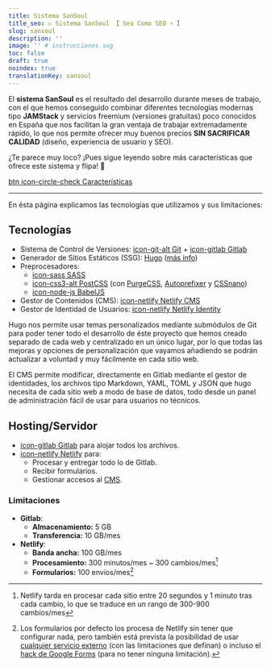 ```yaml
---
title: Sistema SanSoul
title_seo: ▷ Sistema SanSoul 【 Sea Como SEO ⚡️ 】
slug: sansoul
description: ''
image: '' # instrucciones.svg
toc: false
draft: true
noindex: true
translationKey: sansoul
---
```


El **sistema SanSoul** es el resultado del desarrollo durante meses de trabajo, con el que hemos conseguido combinar diferentes tecnologías modernas tipo **JAMStack** y servicios freemium (versiones gratuitas) poco conocidos en España que nos facilitan la gran ventaja de trabajar extremadamente rápido, lo que nos permite ofrecer muy buenos precios **SIN SACRIFICAR CALIDAD** (diseño, experiencia de usuario y SEO).

¿Te parece muy loco? ¡Pues sigue leyendo sobre más características que ofrece este sistema y flipa! 🤩

[btn icon-circle-check Características](#caracteristicas)

---

En ésta página explicamos las tecnologías que utilizamos y sus limitaciones:


## Tecnologías

- Sistema de Control de Versiones: [icon-git-alt Git](https://git-scm.com/) + [icon-gitlab Gitlab](https://gitlab.com/)
- Generador de Sitios Estáticos (SSG): [Hugo](https://gohugo.io/) ([más info](https://es.wikipedia.org/wiki/Hugo_(software)))
- Preprocesadores:
  - [icon-sass SASS](https://sass-lang.com/)
  - [icon-css3-alt PostCSS](https://postcss.org/) (con [PurgeCSS](https://purgecss.com/), [Autoprefixer](https://autoprefixer.github.io/) y [CSSnano](https://cssnano.co/))
  - [icon-node-js BabelJS](https://babeljs.io/)
- Gestor de Contenidos (CMS): [icon-netlify Netlify CMS](https://www.netlifycms.org/)
- Gestor de Identidad de Usuarios: [icon-netlify Netlify Identity](https://docs.netlify.com/visitor-access/identity/)

Hugo nos permite usar temas personalizados mediante submódulos de Git para poder tener todo el desarrollo de éste proyecto que hemos creado separado de cada web y centralizado en un único lugar, por lo que todas las mejoras y opciones de personalización que vayamos añadiendo se podrán actualizar a voluntad y muy fácilmente en cada sitio web.

El CMS permite modificar, directamente en Gitlab mediante el gestor de identidades, los archivos tipo Markdown, YAML, TOML y JSON que hugo necesita de cada sitio web a modo de base de datos, todo desde un panel de administración fácil de usar para usuarios no técnicos.


## Hosting/Servidor

- [icon-gitlab Gitlab](https://gitlab.com/) para alojar todos los archivos.
- [icon-netlify Netlify](https://netlify.app/) para:
  - Procesar y entregar todo lo de Gitlab.
  - Recibir formularios.
  - Gestionar accesos al [CMS](/cms).


### Limitaciones

- __Gitlab__:
  - __Almacenamiento:__ 5 GB
  - __Transferencia:__ 10 GB/mes
- __Netlify__:
  - __Banda ancha:__ 100 GB/mes
  - __Procesamiento:__ 300 minutos/mes ~ 300 cambios/mes[^procesamiento-netlify]
  - __Formularios:__ 100 envíos/mes[^formularios-netlify]

[^procesamiento-netlify]: Netlify tarda en procesar cada sitio entre 20 segundos y 1 minuto tras cada cambio, lo que se traduce en un rango de 300-900 cambios/mes

[^formularios-netlify]: Los formularios por defecto los procesa de Netlify sin tener que configurar nada, pero también está prevista la posibilidad de usar [cualquier servicio externo](/resto/#otros) (con las limitaciones que definan) o incluso el [hack de Google Forms](/resto/#google-forms) (para no tener ninguna limitación).

